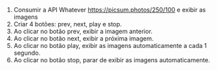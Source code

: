 1. Consumir a API Whatever https://picsum.photos/250/100 e exibir as imagens
2. Criar 4 botões: prev, next, play e stop.
3. Ao clicar no botão prev, exibir a imagem anterior.
4. Ao clicar no botão next, exibir a próxima imagem.
5. Ao clicar no botão play, exibir as imagens automaticamente a cada 1 segundo.
6. Ao clicar no botão stop, parar de exibir as imagens automaticamente.
